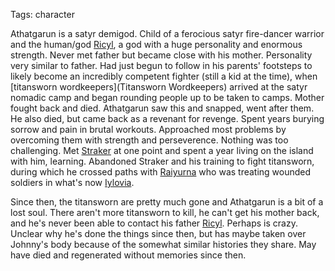 Tags: character

Athatgarun is a satyr demigod. Child of a ferocious satyr fire-dancer warrior and the human/god [Ricyl](Ricyl), a god with a huge personality and enormous strength. Never met father but became close with his mother. Personality very similar to father. Had just begun to follow in his parents' footsteps to likely become an incredibly competent fighter (still a kid at the time), when [titansworn wordkeepers](Titansworn Wordkeepers) arrived at the satyr nomadic camp and began rounding people up to be taken to camps. Mother fought back and died. Athatgarun saw this and snapped, went after them. He also died, but came back as a revenant for revenge. Spent years burying sorrow and pain in brutal workouts. Approached most problems by overcoming them with strength and perseverence. Nothing was too challenging. Met [Straker](Straker) at one point and spent a year living on the island with him, learning. Abandoned Straker and his training to fight titansworn, during which he crossed paths with [Raiyurna](Raiyurna) who was treating wounded soldiers in what's now [Iylovia](Iylovia).

Since then, the titansworn are pretty much gone and Athatgarun is a bit of a lost soul. There aren't more titansworn to kill, he can't get his mother back, and he's never been able to contact his father [Ricyl](Ricyl). Perhaps is crazy. Unclear why he's done the things since then, but has maybe taken over Johnny's body because of the somewhat similar histories they share. May have died and regenerated without memories since then.